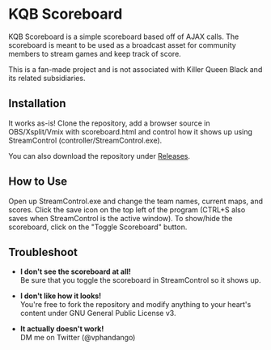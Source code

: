 # KQB Scoreboard
KQB Scoreboard is a simple scoreboard based off of AJAX calls. The scoreboard is meant to be used as a broadcast asset for community members to stream games and keep track of score.

This is a fan-made project and is not associated with Killer Queen Black and its related subsidiaries.

## Installation
It works as-is! Clone the repository, add a browser source in OBS/Xsplit/Vmix with scoreboard.html and control how it shows up using StreamControl (controller/StreamControl.exe).

You can also download the repository under [Releases](https://github.com/vphandango/kqb-scoreboard/releases).

## How to Use
Open up StreamControl.exe and change the team names, current maps, and scores. Click the save icon on the top left of the program (CTRL+S also saves when StreamControl is the active window). To show/hide the scoreboard, click on the "Toggle Scoreboard" button.

## Troubleshoot
* **I don't see the scoreboard at all!**  
Be sure that you toggle the scoreboard in StreamControl so it shows up.

* **I don't like how it looks!**  
You're free to fork the repository and modify anything to your heart's content under GNU General Public License v3.

* **It actually doesn't work!**  
DM me on Twitter (@vphandango)
